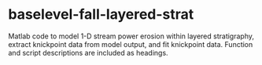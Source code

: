 # baselevel-fall-layered-strat
Matlab code to model 1-D stream power erosion within layered stratigraphy, extract knickpoint data from model output, and fit knickpoint data. Function and script descriptions are included as headings.
